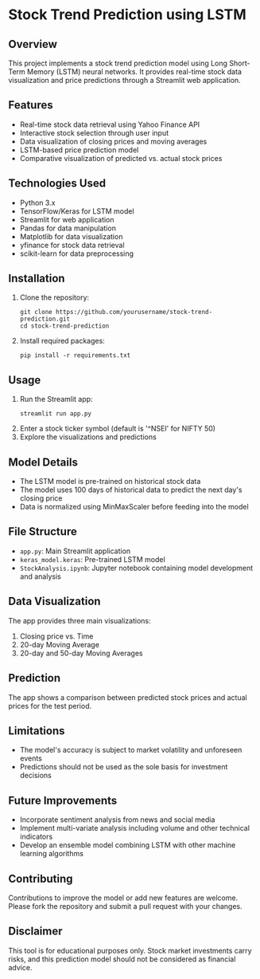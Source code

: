 # Stock Trend Prediction using LSTM

## Overview
This project implements a stock trend prediction model using Long Short-Term Memory (LSTM) neural networks. It provides real-time stock data visualization and price predictions through a Streamlit web application.

## Features
- Real-time stock data retrieval using Yahoo Finance API
- Interactive stock selection through user input
- Data visualization of closing prices and moving averages
- LSTM-based price prediction model
- Comparative visualization of predicted vs. actual stock prices

## Technologies Used
- Python 3.x
- TensorFlow/Keras for LSTM model
- Streamlit for web application
- Pandas for data manipulation
- Matplotlib for data visualization
- yfinance for stock data retrieval
- scikit-learn for data preprocessing

## Installation
1. Clone the repository:
   ```
   git clone https://github.com/yourusername/stock-trend-prediction.git
   cd stock-trend-prediction
   ```
2. Install required packages:
   ```
   pip install -r requirements.txt
   ```

## Usage
1. Run the Streamlit app:
   ```
   streamlit run app.py
   ```
2. Enter a stock ticker symbol (default is '^NSEI' for NIFTY 50)
3. Explore the visualizations and predictions

## Model Details
- The LSTM model is pre-trained on historical stock data
- The model uses 100 days of historical data to predict the next day's closing price
- Data is normalized using MinMaxScaler before feeding into the model

## File Structure
- `app.py`: Main Streamlit application
- `keras_model.keras`: Pre-trained LSTM model
- `StockAnalysis.ipynb`: Jupyter notebook containing model development and analysis

## Data Visualization
The app provides three main visualizations:
1. Closing price vs. Time
2. 20-day Moving Average
3. 20-day and 50-day Moving Averages

## Prediction
The app shows a comparison between predicted stock prices and actual prices for the test period.

## Limitations
- The model's accuracy is subject to market volatility and unforeseen events
- Predictions should not be used as the sole basis for investment decisions

## Future Improvements
- Incorporate sentiment analysis from news and social media
- Implement multi-variate analysis including volume and other technical indicators
- Develop an ensemble model combining LSTM with other machine learning algorithms

## Contributing
Contributions to improve the model or add new features are welcome. Please fork the repository and submit a pull request with your changes.


## Disclaimer
This tool is for educational purposes only. Stock market investments carry risks, and this prediction model should not be considered as financial advice.


